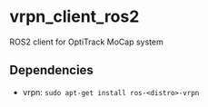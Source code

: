 # vrpn_client_ros2
ROS2 client for OptiTrack MoCap system


## Dependencies

- vrpn: `sudo apt-get install ros-<distro>-vrpn`
